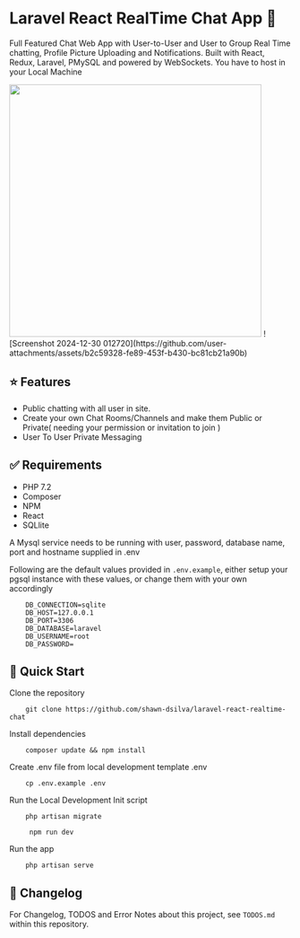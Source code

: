 # Laravel React RealTime Chat App 💬

Full Featured Chat Web App with User-to-User and User to Group Real Time chatting, Profile Picture Uploading and Notifications.
Built with React, Redux, Laravel, PMySQL and powered by WebSockets. You have to host in your Local Machine

<img width="450px;" src="(https://github.com/user-attachments/assets/b9190638-c227-48f2-8a3e-c9433f0453bc"/>
![Screenshot 2024-12-30 012720](https://github.com/user-attachments/assets/b2c59328-fe89-453f-b430-bc81cb21a90b)

## ⭐ Features

- Public chatting with all user in site.
- Create your own Chat Rooms/Channels and make them Public or Private( needing your permission or invitation to join )
- User To User Private Messaging

## ✅ Requirements


- PHP 7.2
- Composer
- NPM
- React
- SQLlite

A Mysql service needs to be running with user, password, database name, port and hostname supplied in .env

Following are the default values provided in `.env.example`, either setup your pgsql instance with these values, or change them with your own accordingly
```
    DB_CONNECTION=sqlite
    DB_HOST=127.0.0.1
    DB_PORT=3306
    DB_DATABASE=laravel
    DB_USERNAME=root
    DB_PASSWORD=
```

## 🚀 Quick Start

Clone the repository

```
    git clone https://github.com/shawn-dsilva/laravel-react-realtime-chat
```

Install dependencies 

```
    composer update && npm install
```

Create .env file from local development template .env

```
    cp .env.example .env
```

Run the Local Development Init script 

```
    php artisan migrate
```
``` 
     npm run dev
```

Run the app

```
    php artisan serve
```

## 📘 Changelog


For Changelog, TODOS and Error Notes about this project, see `TODOS.md` within this repository.

